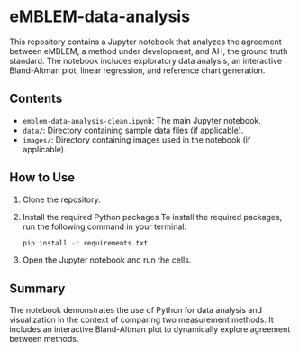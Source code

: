 # eMBLEM-data-analysis

This repository contains a Jupyter notebook that analyzes the agreement between eMBLEM, a method under development, and AH, the ground truth standard. The notebook includes exploratory data analysis, an interactive Bland-Altman plot, linear regression, and reference chart generation.

## Contents
- `emblem-data-analysis-clean.ipynb`: The main Jupyter notebook.
- `data/`: Directory containing sample data files (if applicable).
- `images/`: Directory containing images used in the notebook (if applicable).

## How to Use
1. Clone the repository.
2. Install the required Python packages
     To install the required packages, run the following command in your terminal:

    ```bash
    pip install -r requirements.txt
4. Open the Jupyter notebook and run the cells.

## Summary
The notebook demonstrates the use of Python for data analysis and visualization in the context of comparing two measurement methods. It includes an interactive Bland-Altman plot to dynamically explore agreement between methods.

